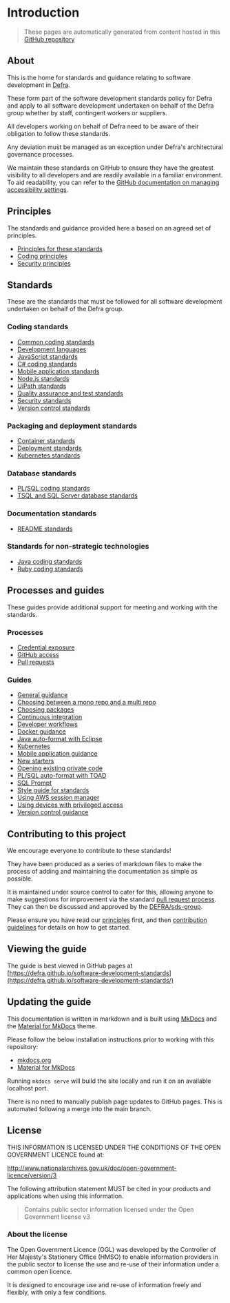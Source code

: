 # Introduction

> These pages are automatically generated from content hosted in this [GitHub repository](https://github.com/DEFRA/software-development-standards)

## About

This is the home for standards and guidance relating to software development in [Defra](https://www.gov.uk/government/organisations/department-for-environment-food-rural-affairs).

These form part of the software development standards policy for Defra and apply to all software development undertaken on behalf of the Defra group whether by staff, contingent workers or suppliers.

All developers working on behalf of Defra need to be aware of their obligation to follow these standards.

Any deviation must be managed as an exception under Defra's architectural governance processes.

We maintain these standards on GitHub to ensure they have the greatest visibility to all developers and are readily available in a familiar environment. To aid readability, you can refer to the [GitHub documentation on managing accessibility settings](https:/..github.com/en/account-and-profile/setting-up-and-managing-your-personal-account-on-github/managing-user-account-settings/managing-accessibility-settings).

## Principles

The standards and guidance provided here a based on an agreed set of principles.

- [Principles for these standards](./principles/README.md)
- [Coding principles](./principles/coding_principles.md)
- [Security principles](./principles/security_principles.md)


## Standards

These are the standards that must be followed for all software development undertaken on behalf of the Defra group.

### Coding standards

- [Common coding standards](./standards/common_coding_standards.md)
- [Development languages](./standards/development_language_standards.md)
- [JavaScript standards](./standards/javascript_standards.md)
- [C# coding standards](./standards/csharp_coding_standards.md)
- [Mobile application standards](./standards/mobile_app_standards.md)
- [Node.js standards](./standards/node_standards.md)
- [UiPath standards](./standards/uipath_standards.md)
- [Quality assurance and test standards](./standards/quality_assurance_standards.md)
- [Security standards](./standards/security_standards.md)
- [Version control standards](./standards/version_control_standards.md)

### Packaging and deployment standards
  
- [Container standards](./standards/container_standards.md)
- [Deployment standards](./standards/deployment_standards.md)
- [Kubernetes standards](./standards/kubernetes_standards.md)

### Database standards

- [PL/SQL coding standards](./standards/plsql_coding_standards.md)
- [TSQL and SQL Server database standards](./standards/tsql_and_sqldb_standards.md)

### Documentation standards

- [README standards](./standards/readme_standards.md)

### Standards for non-strategic technologies

- [Java coding standards](./standards/java_coding_standards.md)
- [Ruby coding standards](./standards/ruby_coding_standards.md)

## Processes and guides

These guides provide additional support for meeting and working with the standards.

### Processes

- [Credential exposure](./processes/credential_exposure.md)
- [GitHub access](./processes/github_access.md)
- [Pull requests](./processes/pull_requests.md)

### Guides

- [General guidance](./guides/README.md)
- [Choosing between a mono repo and a multi repo](./guides/mono_or_multi_repo.md)
- [Choosing packages](./guides/choosing_packages.md)
- [Continuous integration](./guides/continuous_integration.md)
- [Developer workflows](./guides/developer_workflows.md)
- [Docker guidance](./guides/docker_guidance.md)
- [Java auto-format with Eclipse](./guides/java_auto_format_eclipse.md)
- [Kubernetes](./guides/kubernetes.md)
- [Mobile application guidance](./guides/mobile_app_guidance.md)
- [New starters](./guides/new_starters.md)
- [Opening existing private code](./guides/opening_private_code.md)
- [PL/SQL auto-format with TOAD](./guides/plsql_auto_format_toad.md)
- [SQL Prompt](./guides/version_control_guidance.md)
- [Style guide for standards](./guides/style_guide_for_standards.md)
- [Using AWS session manager](./guides/aws_session_manager.md)
- [Using devices with privileged access](./guides/privileged_devices.md)
- [Version control guidance](./guides/version_control_guidance.md)

## Contributing to this project

We encourage everyone to contribute to these standards!

They have been produced as a series of markdown files to make the process of adding and maintaining the documentation as simple as possible.

It is maintained under source control to cater for this, allowing anyone to make suggestions for improvement via the standard [pull request process](https://help.github.com/articles/using-pull-requests/). They can then be discussed and approved by the [DEFRA/sds-group](https://github.com/orgs/DEFRA/teams/sds-group).

Please ensure you have read our [principles](./principles/README.md) first, and then [contribution guidelines](CONTRIBUTING.md) for details on how to get started.

## Viewing the guide

The guide is best viewed in GitHub pages at [https://defra.github.io/software-development-standards](https://defra.github.io/software-development-standards/)

## Updating the guide

This documentation is written in markdown and is built using [MkDocs](https://www.mkdocs.org) and the [Material for MkDocs](https://squidfunk.github.io/mkdocs-material/) theme.

Please follow the below installation instructions prior to working with this repository:

- [mkdocs.org](https://www.mkdocs.org)
- [Material for MkDocs](https://squidfunk.github.io/mkdocs-material/)

Running `mkdocs serve` will build the site locally and run it on an available localhost port.

There is no need to manually publish page updates to GitHub pages.  This is automated following a merge into the main branch.

## License

THIS INFORMATION IS LICENSED UNDER THE CONDITIONS OF THE OPEN GOVERNMENT LICENCE found at:

<http://www.nationalarchives.gov.uk/doc/open-government-licence/version/3>

The following attribution statement MUST be cited in your products and applications when using this information.

>Contains public sector information licensed under the Open Government license v3

### About the license

The Open Government Licence (OGL) was developed by the Controller of Her Majesty's Stationery Office (HMSO) to enable information providers in the public sector to license the use and re-use of their information under a common open licence.

It is designed to encourage use and re-use of information freely and flexibly, with only a few conditions.

